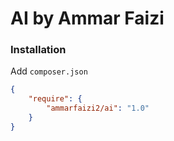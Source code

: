 # AI by Ammar Faizi


### Installation

Add `composer.json`

```json
{
    "require": {
        "ammarfaizi2/ai": "1.0"
    }
}

```